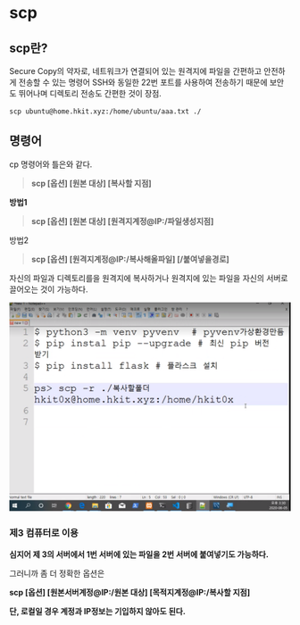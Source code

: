 # scp

## scp란?

Secure Copy의 약자로, 네트워크가 연결되어 있는 원격지에 파일을 간편하고 안전하게 전송할 수 있는 명령어 SSH와 동일한 22번 포트를 사용하여 전송하기 때문에 보안도 뛰어나며 디렉토리 전송도 간편한 것이 장점.

```text
scp ubuntu@home.hkit.xyz:/home/ubuntu/aaa.txt ./
```

## **명령어**

cp 명령어와 틀은와 같다. 

> **scp \[옵션\] \[원본 대상\] \[복사할 지점\]**

**방법1** 

> **scp \[옵션\] \[원본 대상\] \[원격지계정@IP:/파일생성지점\]**

방법2 

> **scp \[옵션\] \[원격지계정@IP:/복사해올파일\] \[/붙여넣을경로\]**

자신의 파일과 디렉토리를을 원격지에 복사하거나 원격지에 있는 파일을 자신의 서버로 끌어오는 것이 가능하다.

![](../../.gitbook/assets/image%20%28226%29.png)



### 제3 컴퓨터로 이용 

**심지어 제 3의 서버에서 1번 서버에 있는 파일을 2번 서버에 붙여넣기도 가능하다.**

그러니까 좀 더 정확한 옵션은

**scp \[옵션\] \[원본서버계정@IP:/원본 대상\] \[목적지계정@IP:/복사할 지점\]** 

**단, 로컬일 경우 계정과 IP정보는 기입하지 않아도 된다.**

